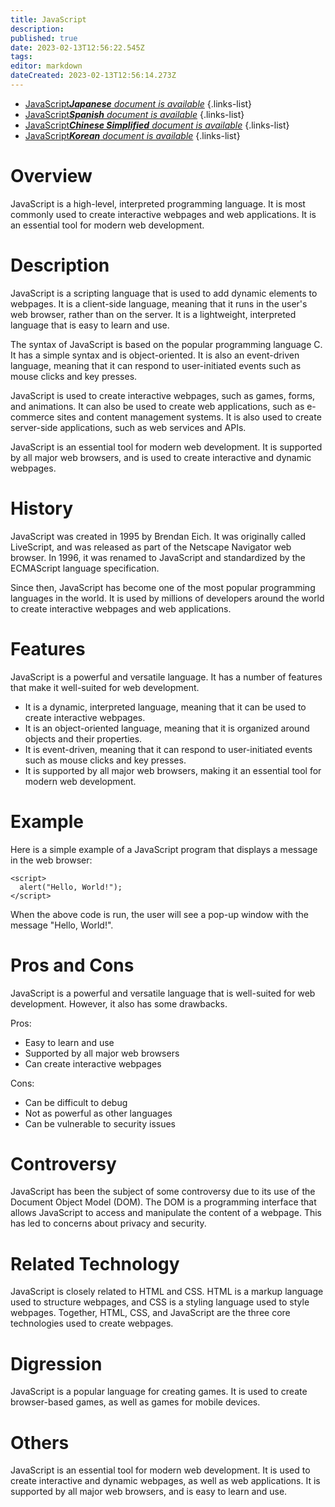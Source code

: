 ```yaml
---
title: JavaScript
description: 
published: true
date: 2023-02-13T12:56:22.545Z
tags: 
editor: markdown
dateCreated: 2023-02-13T12:56:14.273Z
---
```


- [JavaScript***Japanese** document is available*](/ja/Knowledge-base/Dictionary/javascript)
{.links-list}
- [JavaScript***Spanish** document is available*](/es/Knowledge-base/Dictionary/javascript)
{.links-list}
- [JavaScript***Chinese Simplified** document is available*](/zh/Knowledge-base/Dictionary/javascript)
{.links-list}
- [JavaScript***Korean** document is available*](/ko/Knowledge-base/Dictionary/javascript)
{.links-list}


# Overview
JavaScript is a high-level, interpreted programming language. It is most commonly used to create interactive webpages and web applications. It is an essential tool for modern web development.

# Description
JavaScript is a scripting language that is used to add dynamic elements to webpages. It is a client-side language, meaning that it runs in the user's web browser, rather than on the server. It is a lightweight, interpreted language that is easy to learn and use.

The syntax of JavaScript is based on the popular programming language C. It has a simple syntax and is object-oriented. It is also an event-driven language, meaning that it can respond to user-initiated events such as mouse clicks and key presses.

JavaScript is used to create interactive webpages, such as games, forms, and animations. It can also be used to create web applications, such as e-commerce sites and content management systems. It is also used to create server-side applications, such as web services and APIs.

JavaScript is an essential tool for modern web development. It is supported by all major web browsers, and is used to create interactive and dynamic webpages.

# History
JavaScript was created in 1995 by Brendan Eich. It was originally called LiveScript, and was released as part of the Netscape Navigator web browser. In 1996, it was renamed to JavaScript and standardized by the ECMAScript language specification.

Since then, JavaScript has become one of the most popular programming languages in the world. It is used by millions of developers around the world to create interactive webpages and web applications.

# Features
JavaScript is a powerful and versatile language. It has a number of features that make it well-suited for web development.

- It is a dynamic, interpreted language, meaning that it can be used to create interactive webpages.
- It is an object-oriented language, meaning that it is organized around objects and their properties.
- It is event-driven, meaning that it can respond to user-initiated events such as mouse clicks and key presses.
- It is supported by all major web browsers, making it an essential tool for modern web development.

# Example
Here is a simple example of a JavaScript program that displays a message in the web browser:

```
<script>
  alert("Hello, World!");
</script>
```

When the above code is run, the user will see a pop-up window with the message "Hello, World!".

# Pros and Cons
JavaScript is a powerful and versatile language that is well-suited for web development. However, it also has some drawbacks.

Pros:
- Easy to learn and use
- Supported by all major web browsers
- Can create interactive webpages

Cons:
- Can be difficult to debug
- Not as powerful as other languages
- Can be vulnerable to security issues

# Controversy
JavaScript has been the subject of some controversy due to its use of the Document Object Model (DOM). The DOM is a programming interface that allows JavaScript to access and manipulate the content of a webpage. This has led to concerns about privacy and security.

# Related Technology
JavaScript is closely related to HTML and CSS. HTML is a markup language used to structure webpages, and CSS is a styling language used to style webpages. Together, HTML, CSS, and JavaScript are the three core technologies used to create webpages.

# Digression
JavaScript is a popular language for creating games. It is used to create browser-based games, as well as games for mobile devices.

# Others
JavaScript is an essential tool for modern web development. It is used to create interactive and dynamic webpages, as well as web applications. It is supported by all major web browsers, and is easy to learn and use.